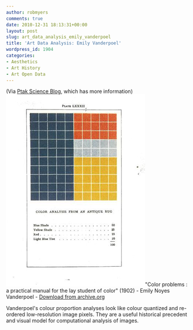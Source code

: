 ```yaml
---
author: robmyers
comments: true
date: 2010-12-31 18:13:31+00:00
layout: post
slug: art_data_analysis_emily_vanderpoel
title: 'Art Data Analysis: Emily Vanderpoel'
wordpress_id: 1904
categories:
- Aesthetics
- Art History
- Art Open Data
---
```


(Via [Ptak Science Blog](http://longstreet.typepad.com/thesciencebookstore/2010/12/what-color-is-an-unintentional-modernist-masterpiece-of-book-illustration.html), which has more information)  
![cu31924008632964_0322.jpg](/assets/2010/12/31/cu31924008632964_0322.jpg)"Color problems : a practical manual for the lay student of color" (1902) - Emily Noyes Vanderpoel - [Download from archive.org](http://www.archive.org/details/cu31924008632964)  
  
Vanderpoel's colour proportion analyses look like colour quantized and re-ordered low-resolution image pixels. They are a useful historical precedent and visual model for computational analysis of images.  
  
  


  




